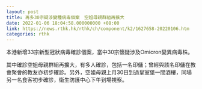 ```yaml
---
layout: post
title: 再多30宗疑涉變種病毒個案　空姐母親群組再擴大
date: 2022-01-06 18:04:58.000000000 +08:00
link: https://news.rthk.hk/rthk/ch/component/k2/1627658-20220106.htm
categories: rthk
---
```


本港新增33宗新型冠狀病毒確診個案，當中30宗懷疑涉及Omicron變異病毒株。

其中確診空姐母親群組再擴大，有多人確診，包括一名印傭；曾經與該名印傭在教會聚會的教友亦初步確診。另外，空姐母親上月30日到過皇室堡一間酒樓，同場另一名食客初步確診，衞生防護中心下午到場視察。
